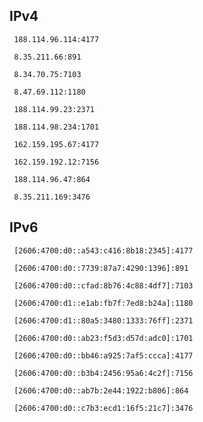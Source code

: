 ## IPv4
```
 188.114.96.114:4177
```
```
 8.35.211.66:891
```
```
 8.34.70.75:7103
```
```
 8.47.69.112:1180
```
```
 188.114.99.23:2371
```
```
 188.114.98.234:1701
```
```
 162.159.195.67:4177
```
```
 162.159.192.12:7156
```
```
 188.114.96.47:864
```
```
 8.35.211.169:3476
```

## IPv6
```
 [2606:4700:d0::a543:c416:8b18:2345]:4177
```
```
 [2606:4700:d0::7739:87a7:4290:1396]:891
```
```
 [2606:4700:d0::cfad:8b76:4c88:4df7]:7103
```
```
 [2606:4700:d1::e1ab:fb7f:7ed8:b24a]:1180
```
```
 [2606:4700:d1::80a5:3480:1333:76ff]:2371
```
```
 [2606:4700:d0::ab23:f5d3:d57d:adc0]:1701
```
```
 [2606:4700:d0::bb46:a925:7af5:ccca]:4177
```
```
 [2606:4700:d0::b3b4:2456:95a6:4c2f]:7156
```
```
 [2606:4700:d0::ab7b:2e44:1922:b806]:864
```
```
 [2606:4700:d0::c7b3:ecd1:16f5:21c7]:3476
```
